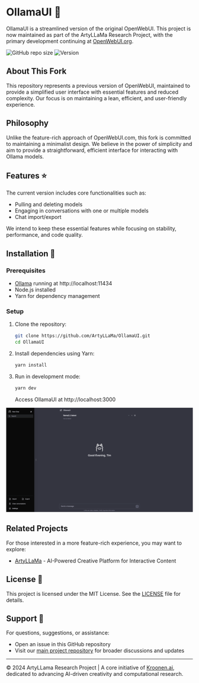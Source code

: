 # OllamaUI 🦙

OllamaUI is a streamlined version of the original OpenWebUI. This project is now maintained as part of the ArtyLLaMa Research Project, with the primary development continuing at [OpenWebUI.org](https://openwebui.org).

![GitHub repo size](https://img.shields.io/github/repo-size/ArtyLLama/OllamaUI)
![Version](https://img.shields.io/github/package-json/v/ArtyLLama/OllamaUI)

## About This Fork

This repository represents a previous version of OpenWebUI, maintained to provide a simplified user interface with essential features and reduced complexity. Our focus is on maintaining a lean, efficient, and user-friendly experience.

## Philosophy

Unlike the feature-rich approach of OpenWebUI.com, this fork is committed to maintaining a minimalist design. We believe in the power of simplicity and aim to provide a straightforward, efficient interface for interacting with Ollama models.

## Features ⭐

The current version includes core functionalities such as:

- Pulling and deleting models
- Engaging in conversations with one or multiple models
- Chat import/export

We intend to keep these essential features while focusing on stability, performance, and code quality.

## Installation 🚀

### Prerequisites

- [Ollama](https://ollama.ai/) running at http://localhost:11434
- Node.js installed
- Yarn for dependency management

### Setup

1. Clone the repository:
   ```bash
   git clone https://github.com/ArtyLLaMa/OllamaUI.git
   cd OllamaUI
   ```

2. Install dependencies using Yarn:
   ```bash
   yarn install
   ```

3. Run in development mode:
   ```bash
   yarn dev
   ```

   Access OllamaUI at http://localhost:3000

![Preview](preview.png)

## Related Projects

For those interested in a more feature-rich experience, you may want to explore:

- [ArtyLLaMa](https://github.com/ArtyLLaMa/ArtyLLaMa) - AI-Powered Creative Platform for Interactive Content

## License 📜

This project is licensed under the MIT License. See the [LICENSE](LICENSE) file for details.

## Support 💬

For questions, suggestions, or assistance:
- Open an issue in this GitHub repository
- Visit our [main project repository](https://github.com/ArtyLLaMa) for broader discussions and updates

---

© 2024 ArtyLLama Research Project | A core initiative of [Kroonen.ai](https://www.kroonen.ai), dedicated to advancing AI-driven creativity and computational research.
